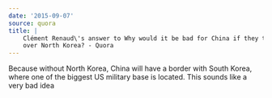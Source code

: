 ```yaml
---
date: '2015-09-07'
source: quora
title: |
    Clément Renaud\'s answer to Why would it be bad for China if they took
    over North Korea? - Quora
---
```


Because without North Korea, China will have a border with South Korea,
where one of the biggest US military base is located. This sounds like a
very bad idea
